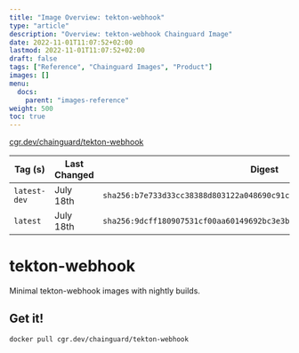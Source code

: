 ```yaml
---
title: "Image Overview: tekton-webhook"
type: "article"
description: "Overview: tekton-webhook Chainguard Image"
date: 2022-11-01T11:07:52+02:00
lastmod: 2022-11-01T11:07:52+02:00
draft: false
tags: ["Reference", "Chainguard Images", "Product"]
images: []
menu:
  docs:
    parent: "images-reference"
weight: 500
toc: true
---
```


[cgr.dev/chainguard/tekton-webhook](https://github.com/chainguard-images/images/tree/main/images/tekton-webhook)

| Tag (s)       | Last Changed | Digest                                                                    |
|---------------|--------------|---------------------------------------------------------------------------|
|  `latest-dev` | July 18th    | `sha256:b7e733d33cc38388d803122a048690c91c1e438bf66bd860191379aa9d4a9582` |
|  `latest`     | July 18th    | `sha256:9dcff180907531cf00aa60149692bc3e3b23b11627c17d00dfd6f0cc14b564cb` |

# tekton-webhook

Minimal tekton-webhook images with nightly builds.

## Get it!

```shell
docker pull cgr.dev/chainguard/tekton-webhook
```

